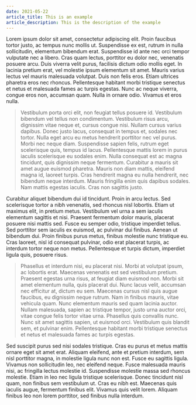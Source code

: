 ```yaml
---
date: 2021-05-22
article_title: This is an example
article_description: This is the description of the example
---
```


Lorem ipsum dolor sit amet, consectetur adipiscing elit. Proin faucibus tortor
justo, ac tempus nunc mollis ut. Suspendisse ex est, rutrum in nulla
sollicitudin, elementum bibendum erat. Suspendisse id ante nec orci tempor
vulputate nec a libero. Cras quam lectus, porttitor eu dolor nec, venenatis
posuere arcu. Duis viverra velit purus, facilisis dictum odio mollis eget. In
lacinia pretium erat, vel molestie ipsum elementum sit amet. Mauris varius
lectus vel mauris malesuada volutpat. Duis non felis eros. Etiam ultrices
pharetra eros nec rhoncus. Pellentesque habitant morbi tristique senectus et
netus et malesuada fames ac turpis egestas. Nunc ac neque viverra, congue eros
non, accumsan quam. Nulla in ornare odio. Vivamus et eros nulla.

> Vestibulum porta orci elit, non feugiat tellus posuere id. Vestibulum bibendum
> vel tellus non condimentum. Vestibulum risus arcu, dignissim vitae neque et,
> cursus congue nisi. Nullam cursus varius dapibus. Donec justo lacus, consequat
> in tempus et, sodales nec tortor. Nulla eget arcu eu metus hendrerit porttitor
> nec vel purus. Morbi nec neque diam. Suspendisse sapien felis, rutrum eget
> scelerisque quis, tempus id lacus. Pellentesque mattis lorem in purus iaculis
> scelerisque eu sodales enim. Nulla consequat est ac magna tincidunt, quis
> dignissim neque fermentum. Curabitur a mauris sit amet augue euismod pharetra.
> Mauris non diam mattis, eleifend magna id, laoreet turpis. Cras hendrerit
> magna eu nulla hendrerit, nec bibendum neque interdum. Mauris fringilla enim
> quis dapibus sodales. Nam mattis egestas iaculis. Cras non sagittis justo.

Curabitur aliquet bibendum dui id tincidunt. Proin in arcu lectus. Sed scelerisque tortor a nibh venenatis, sed rhoncus nisl lobortis. Etiam ut maximus elit, in pretium metus. Vestibulum vel urna a sem iaculis elementum sagittis et nisi. Praesent fermentum dolor mauris, placerat posuere nisi mattis sed. Fusce eu semper odio, tristique imperdiet tellus. Sed porttitor sem iaculis ex euismod, ac pulvinar dui finibus. Aenean ut bibendum dui. Proin finibus purus metus, finibus molestie nunc tristique eu. Cras laoreet, nisl id consequat pulvinar, odio erat placerat turpis, ac interdum tortor neque non metus. Pellentesque et turpis dictum, imperdiet ligula quis, posuere risus.

> Phasellus et interdum nisi, eu placerat nisi. Morbi at volutpat ipsum, ac
> lobortis erat. Maecenas venenatis est sed vestibulum pretium. Praesent egestas
> urna risus, at feugiat diam euismod non. Morbi sit amet elementum nulla, quis
> placerat dui. Nunc lacus velit, accumsan nec efficitur at, dictum eu sem.
> Maecenas cursus nisl quis augue faucibus, eu dignissim neque rutrum. Nam in
> finibus mauris, vitae vehicula quam. Nunc elementum mauris sed quam lacinia
> auctor. Nullam malesuada, sapien ac tristique tempor, justo urna auctor orci,
> vitae congue felis tortor vitae urna. Phasellus quis convallis nunc. Nunc sit
> amet sagittis sapien, ut euismod orci. Vestibulum quis blandit sem, et
> pulvinar enim. Pellentesque habitant morbi tristique senectus et netus et
> malesuada fames ac turpis egestas.

Sed suscipit purus sed nisi sodales tristique. Cras eu purus et metus mattis ornare eget sit amet erat. Aliquam eleifend, ante et pretium interdum, sem nisl porttitor magna, in molestie ligula nunc non est. Fusce eu sagittis ligula. Vivamus non sollicitudin leo, nec eleifend neque. Fusce malesuada mauris nisi, ac fringilla lectus molestie id. Suspendisse molestie massa sed rhoncus molestie. Etiam in leo nec ligula tristique scelerisque. Donec tincidunt nisl quam, non finibus sem vestibulum ut. Cras eu nibh est. Maecenas quis iaculis augue, fermentum finibus elit. Vivamus quis velit lorem. Aliquam finibus leo non lorem porttitor, sed finibus nulla interdum.
